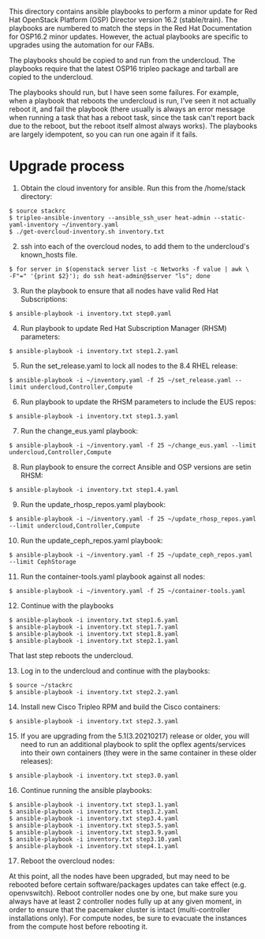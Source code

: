 This directory contains ansible playbooks to perform a minor update for
Red Hat OpenStack Platform (OSP) Director version 16.2 (stable/train). The
playbooks are numbered to match the steps in the Red Hat Documentation for
OSP16.2 minor updates. However, the actual playbooks are specific to upgrades
using the automation for our FABs.

The playbooks should be copied to and run from the undercloud. The playbooks require
that the latest OSP16 tripleo package and tarball are copied to the undercloud.

The playbooks should run, but I have seen some failures. For example, when a playbook
that reboots the undercloud is run, I've seen it not actually reboot it, and fail
the playbook (there usually is always an error message when running a task that has
a reboot task, since the task can't report back due to the reboot, but the reboot
itself almost always works). The playbooks are largely idempotent, so you can run
one again if it fails.

# Upgrade process
1. Obtain the cloud inventory for ansible. Run this from the /home/stack directory:

<pre><code>$ source stackrc
$ tripleo-ansible-inventory --ansible_ssh_user heat-admin --static-yaml-inventory ~/inventory.yaml
$ ./get-overcloud-inventory.sh inventory.txt
</code></pre>

2. ssh into each of the overcloud nodes, to add them to the undercloud's known_hosts file.

<pre><code>$ for server in $(openstack server list -c Networks -f value | awk \
-F"=" '{print $2}'); do ssh heat-admin@$server "ls"; done
</code></pre>

3. Run the playbook to ensure that all nodes have valid Red Hat Subscriptions:

<pre><code>$ ansible-playbook -i inventory.txt step0.yaml
</code></pre>

4. Run playbook to update Red Hat Subscription Manager (RHSM) parameters:

<pre><code>$ ansible-playbook -i inventory.txt step1.2.yaml
</code></pre>

5. Run the set_release.yaml to lock all nodes to the 8.4 RHEL release:

<pre><code>$ ansible-playbook -i ~/inventory.yaml -f 25 ~/set_release.yaml --limit undercloud,Controller,Compute
</code></pre>

6. Run playbook to update the RHSM parameters to include the EUS repos:

<pre><code>$ ansible-playbook -i inventory.txt step1.3.yaml
</code></pre>

7. Run the change_eus.yaml playbook:

<pre><code>$ ansible-playbook -i ~/inventory.yaml -f 25 ~/change_eus.yaml --limit undercloud,Controller,Compute
</code></pre>

8. Run playbook to ensure the correct Ansible and OSP versions are setin RHSM:

<pre><code>$ ansible-playbook -i inventory.txt step1.4.yaml
</code></pre>

9. Run the update_rhosp_repos.yaml playbook:

<pre><code>$ ansible-playbook -i ~/inventory.yaml -f 25 ~/update_rhosp_repos.yaml --limit undercloud,Controller,Compute
</code></pre>

10. Run the update_ceph_repos.yaml playbook:

<pre><code>$ ansible-playbook -i ~/inventory.yaml -f 25 ~/update_ceph_repos.yaml --limit CephStorage
</code></pre>

11. Run the container-tools.yaml playbook against all nodes:

<pre><code>$ ansible-playbook -i ~/inventory.yaml -f 25 ~/container-tools.yaml
</code></pre>

12. Continue with the playbooks
<pre><code>$ ansible-playbook -i inventory.txt step1.6.yaml
$ ansible-playbook -i inventory.txt step1.7.yaml
$ ansible-playbook -i inventory.txt step1.8.yaml
$ ansible-playbook -i inventory.txt step2.1.yaml
</code></pre>

That last step reboots the undercloud.

13. Log in to the undercloud and continue with the playbooks:
<pre><code>$ source ~/stackrc
$ ansible-playbook -i inventory.txt step2.2.yaml
</code></pre>

14. Install new Cisco Tripleo RPM and build the Cisco containers:
<pre><code>$ ansible-playbook -i inventory.txt step2.3.yaml
</code></pre>

15. If you are upgrading from the 5.1(3.20210217) release or older, you will need to run an
additional playbook to split the opflex agents/services into their own containers (they were
in the same container in these older releases):
<pre><code>$ ansible-playbook -i inventory.txt step3.0.yaml
</code></pre>

16. Continue running the ansible playbooks:
<pre><code>$ ansible-playbook -i inventory.txt step3.1.yaml
$ ansible-playbook -i inventory.txt step3.2.yaml
$ ansible-playbook -i inventory.txt step3.4.yaml
$ ansible-playbook -i inventory.txt step3.5.yaml
$ ansible-playbook -i inventory.txt step3.9.yaml
$ ansible-playbook -i inventory.txt step3.10.yaml
$ ansible-playbook -i inventory.txt step4.1.yaml
</code></pre>

17. Reboot the overcloud nodes:

At this point, all the nodes have been upgraded, but may need to be rebooted before certain
software/packages updates can take effect (e.g. openvswitch). Reboot controller nodes one
by one, but make sure you always have at least 2 controller nodes fully up at any given
moment, in order to ensure that the pacemaker cluster is intact (multi-controller installations
only). For compute nodes, be sure to evacuate the instances from the compute host before
rebooting it.
